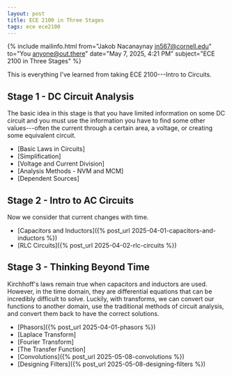 ```yaml
---
layout: post
title: ECE 2100 in Three Stages
tags: ece ece2100
---
```


{% include mailinfo.html from="Jakob Nacanaynay <jn567@cornell.edu>" to="You <anyone@out.there>" date="May 7, 2025, 4:21 PM" subject="ECE 2100 in Three Stages" %}

This is everything I've learned from taking ECE 2100---Intro to Circuits.

## Stage 1 - DC Circuit Analysis

The basic idea in this stage is that you have limited information on some DC circuit and you must use the information you have to find some other values---often the current through a certain area, a voltage, or creating some equivalent circuit.

- [Basic Laws in Circuits]
- [Simplification]
- [Voltage and Current Division]
- [Analysis Methods - NVM and MCM]
- [Dependent Sources]

## Stage 2 - Intro to AC Circuits

Now we consider that current changes with time.

- [Capacitors and Inductors]({% post_url 2025-04-01-capacitors-and-inductors %})
- [RLC Circuits]({% post_url 2025-04-02-rlc-circuits %})

## Stage 3 - Thinking Beyond Time

Kirchhoff's laws remain true when capacitors and inductors are used. However, in the time domain, they are differential equations that can be incredibly difficult to solve. Luckily, with transforms, we can convert our functions to another domain, use the traditional methods of circuit analysis, and convert them back to have the correct solutions.

- [Phasors]({% post_url 2025-04-01-phasors %})
- [Laplace Transform]
- [Fourier Transform]
- [The Transfer Function]
- [Convolutions]({% post_url 2025-05-08-convolutions %})
- [Designing Filters]({% post_url 2025-05-08-designing-filters %})

